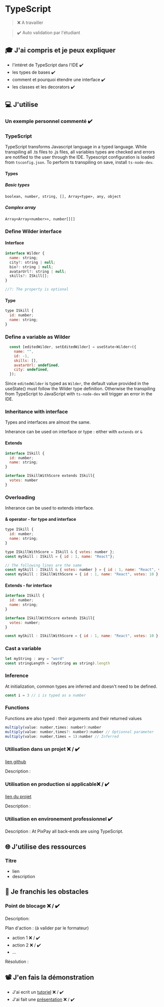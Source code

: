 # TypeScript

> ❌ A travailler

> ✔️ Auto validation par l'étudiant

## 🎓 J'ai compris et je peux expliquer

- l'intéret de TypeScript dans l'IDE ✔️
- les types de bases ✔️
- comment et pourquoi étendre une interface ✔️
- les classes et les decorators ✔️

## 💻 J'utilise

### Un exemple personnel commenté ✔️

### TypeScript
TypeScript transforms Javascript language in a typed language. While transpiling all .ts files to .js files, all variables types are checked and errors are notified to the user through the IDE. Typescript configuration is loaded from ``tsconfig.json``.
To perform ts transpiling on save, install ``ts-node-dev``.

#### Types
##### Basic types
```
boolean, number, string, [], Array<type>, any, object
```
##### Complex array
```
Array<Array<number>>, number[][]
```


### Define Wilder interface

#### Interface
```javascript
interface Wilder {
  name: string;
  city?: string | null;
  bio?: string | null;
  avatarUrl?: string | null;
  skills?: ISkill[];
}

//?: The property is optional
```

#### Type
```javascript
type ISkill {
  id: number;
  name: string;
}
```

### Define a variable as Wilder
```javascript
  const [editedWilder, setEditedWilder] = useState<Wilder>({
    name: "",
    id: -1,
    skills: [],
    avatarUrl: undefined,
    city: undefined,
  });
```
Since ``editedWilder`` is typed as ``Wilder``, the default value provided in the useState() must follow the Wilder type definition. Otherwise the transpiling from TypeScript to JavaScript with ``ts-node-dev`` will trigger an error in the IDE.

### Inheritance with interface
Types and interfaces are almost the same.

Inherance can be used on interface or type : either with ``extends`` or ``&``

#### Extends
```javascript
interface ISkill {
  id: number;
  name: string;
}

interface ISkillWithScore extends ISkill{
  votes: number
}
```

### Overloading
Inherance can be used to extends interface.

#### & operator - for type and interface
```javascript
type ISkill {
  id: number;
  name: string;
}

type ISkillWithScore = ISkill & { votes: number };
const mySkill : ISkill = { id : 1, name: "React"};

// The following lines are the same
const mySkill : ISkill & { votes: number } = { id : 1, name: "React", votes: 10 };
const mySkill : ISkillWithScore = { id : 1, name: "React", votes: 10 };

```

#### Extends - for interface
```javascript
interface ISkill {
  id: number;
  name: string;
}

interface ISkillWithScore extends ISkill{
  votes: number;
}

const mySkill : ISkillWithScore = { id : 1, name: "React", votes: 10 };
```

### Cast a variable 
```javascript
let myString : any = "word"
const stringLength = (myString as string).length
```

### Inference
At initialization, common types are inferred and doesn't need to be defined.
```javascript
const i = 3 // i is typed as a number
```

### Functions
Functions are also typed : their arguments and their returned values
```javascript
multiply(value: number,times: number):number
multiply(value: number,times?: number):number // Optionnal parameter
multiply(value: number,times = 1):number // Inferred
```

### Utilisation dans un projet ❌ / ✔️

[lien github](...)

Description :

### Utilisation en production si applicable❌ / ✔️

[lien du projet](...)

Description :

### Utilisation en environement professionnel ✔️

Description : At PixPay all back-ends are using TypeScript.

## 🌐 J'utilise des ressources

### Titre

- lien
- description

## 🚧 Je franchis les obstacles

### Point de blocage ❌ / ✔️

Description:

Plan d'action : (à valider par le formateur)

- action 1 ❌ / ✔️
- action 2 ❌ / ✔️
- ...

Résolution :

## 📽️ J'en fais la démonstration

- J'ai ecrit un [tutoriel](...) ❌ / ✔️
- J'ai fait une [présentation](...) ❌ / ✔️
